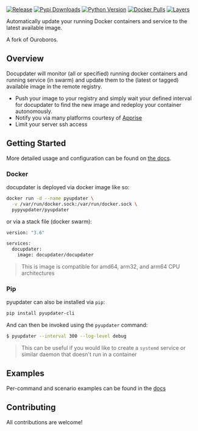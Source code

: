 [![Release](https://img.shields.io/github/release/docupdater/docupdater.svg?style=flat-square)](https://hub.docker.com/r/docupdater/docupdater/)
[![Pypi Downloads](https://img.shields.io/pypi/dm/docupdater-cli.svg?style=flat-square)](https://pypi.org/project/docupdater-cli/)
[![Python Version](https://img.shields.io/pypi/pyversions/pyupdater-cli.svg?style=flat-square)](https://pypi.org/project/pyupdater-cli/)
[![Docker Pulls](https://img.shields.io/docker/pulls/docupdater/docupdater.svg?style=flat-square)](https://hub.docker.com/r/docupdater/docupdater/)
[![Layers](https://images.microbadger.com/badges/image/docupdater/docupdater.svg)](https://microbadger.com/images/docupdater/docupdater)  

Automatically update your running Docker containers and service to the latest available image.

A fork of Ouroboros.

## Overview

Docupdater will monitor (all or specified) running docker containers and running service (in swarm) and update them to the (latest or tagged) available image in the remote registry.

- Push your image to your registry and simply wait your defined interval for docupdater to find the new image and redeploy your container autonomously.
- Notify you via many platforms courtesy of [Apprise](https://github.com/caronc/apprise) 
- Limit your server ssh access

## Getting Started

More detailed usage and configuration can be found on [the docs](https://github.com/docupdater/docupdater/blob/master/docs/Home.md).

### Docker

docupdater is deployed via docker image like so:

```bash
docker run -d --name pyupdater \
  -v /var/run/docker.sock:/var/run/docker.sock \
  pypyupdater/pyupdater
```

or via a stack file (docker swarm):

```bash
version: "3.6"

services:
  docupdater:
    image: docupdater/docupdater
```

> This is image is compatible for amd64, arm32, and arm64 CPU architectures


### Pip

pyupdater can also be installed via `pip`:

```bash
pip install pyupdater-cli
```

And can then be invoked using the `pyupdater` command:

```bash
$ pyupdater --interval 300 --log-level debug
```

> This can be useful if you would like to create a `systemd` service or similar daemon that doesn't run in a container

## Examples
Per-command and scenario examples can be found in the [docs](hhttps://github.com/docupdater/docupdater/blob/master/docs/Options.md)

## Contributing

All contributions are welcome!
